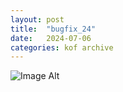 ```yaml
---
layout:	post
title:	"bugfix_24"
date:	2024-07-06
categories:	kof archive
---
```


![Image Alt](https://k0f.github.io/assets/bugfix_24)